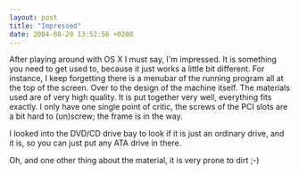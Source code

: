 ```yaml
---
layout: post
title: "Impressed"
date: 2004-08-29 13:52:56 +0200
---
```


After playing around with OS X I must say, I'm impressed. It is something you
need to get used to, because it just works a little bit different. For
instance, I keep forgetting there is a menubar of the running program all at
the top of the screen. Over to the design of the machine itself. The materials
used are of very high quality. It is put together very well, everything fits
exactly. I only have one single point of critic, the screws of the PCI slots
are a bit hard to (un)screw; the frame is in the way. 

I looked into the DVD/CD drive bay to look if it is just an ordinary drive, and
it is, so you can just put any ATA drive in there. 

Oh, and one other thing about the material, it is very prone to dirt ;-)
